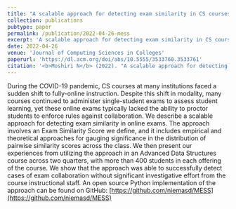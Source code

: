 ```yaml
---
title: "A scalable approach for detecting exam similarity in CS courses"
collection: publications
pubtype: paper
permalink: /publication/2022-04-26-mess
excerpt: 'A scalable approach for detecting exam similarity in CS courses'
date: 2022-04-26
venue: 'Journal of Computing Sciences in Colleges'
paperurl: 'https://dl.acm.org/doi/abs/10.5555/3533760.3533761'
citation: '<b>Moshiri N</b> (2022). "A scalable approach for detecting exam similarity in CS courses." <i>Journal of Computing Sciences in Colleges</i>. 37(10):8–16. <a href="https://dl.acm.org/doi/abs/10.5555/3533760.3533761" target="_blank">doi:10.5555/3533760.3533761</a>'
---
```

During the COVID-19 pandemic, CS courses at many institutions faced a sudden shift to fully-online instruction. Despite this shift in modality, many courses continued to administer single-student exams to assess student learning, yet these online exams typically lacked the ability to proctor students to enforce rules against collaboration. We describe a scalable approach for detecting exam similarity in online exams. The approach involves an Exam Similarity Score we define, and it includes empirical and theoretical approaches for gauging significance in the distribution of pairwise similarity scores across the class. We then present our experiences from utilizing the approach in an Advanced Data Structures course across two quarters, with more than 400 students in each offering of the course. We show that the approach was able to successfully detect cases of exam collaboration without significant investigative effort from the course instructional staff. An open source Python implementation of the approach can be found on GitHub: [https://github.com/niemasd/MESS](https://github.com/niemasd/MESS)
